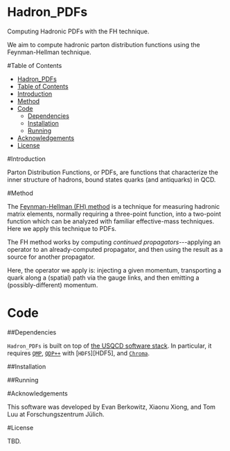 # Hadron_PDFs
Computing Hadronic PDFs with the FH technique.

We aim to compute hadronic parton distribution functions using the Feynman-Hellman technique.

#Table of Contents

- [Hadron_PDFs](#hadron_pdfs)
- [Table of Contents](#table-of-contents)
- [Introduction](#introduction)
- [Method](#method)
- [Code](#code)
  - [Dependencies](#dependences)
  - [Installation](#installation)
  - [Running](#running)
- [Acknowledgements](#acknowledgements)
- [License](#license)

#Introduction

Parton Distribution Functions, or PDFs, are functions that characterize the inner structure of hadrons, bound states quarks (and antiquarks) in QCD.

#Method

The [Feynman-Hellman (FH) method][fh] is a technique for measuring hadronic matrix elements, normally requiring a three-point function, into a two-point function which can be analyzed with familiar effective-mass techniques.  Here we apply this technique to PDFs.

The FH method works by computing *continued propagators*---applying an operator to an already-computed propagator, and then using the result as a source for another propagator.

Here, the operator we apply is: injecting a given momentum, transporting a quark along a (spatial) path via the gauge links, and then emitting a (possibly-different) momentum.

# Code


##Dependencies

`Hadron_PDFs` is built on top of [the USQCD software stack][USQCD].  In particular, it requires [`QMP`][QMP], [`QDP++`][QDPXX] with [`HDF5`][HDF5], and [`Chroma`][CHROMA].

##Installation

##Running

#Acknowledgements

This software was developed by Evan Berkowitz, Xiaonu Xiong, and Tom Luu at Forschungszentrum Jülich.

#License

TBD.


[fh]:       https://arxiv.org/abs/1612.06963
[USQCD]:    https://usqcd-software.github.io/
[QMP]:      https://github.com/usqcd-software/qmp
[QDPXX]:    http://usqcd-software.github.io/qdpxx/
[CHROMA]:   https://github.com/JeffersonLab/chroma